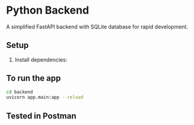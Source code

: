 # Python Backend

A simplified FastAPI backend with SQLite database for rapid development.

## Setup

1. Install dependencies:

## To run the app

```bash
cd backend
uvicorn app.main:app --reload
```

## Tested in Postman

